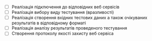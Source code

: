 - [ ] Реалізація підключення до відповідних веб сервісів
- [ ] Реалізація вибору виду тестування (вразливості)
- [ ] Реалізація створення вхідних тестових даних а також очікуваних результатів в відповідному форматі
- [ ] Реалізація аналізу результатів проведеного тестування
- [ ] Створення протоколу якості захисту веб сервіса
